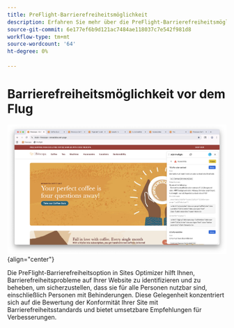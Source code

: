 ```yaml
---
title: PreFlight-Barrierefreiheitsmöglichkeit
description: Erfahren Sie mehr über die PreFlight-Barrierefreiheitsmöglichkeit in Sites Optimizer.
source-git-commit: 6e177ef6b9d121ac7484ae118037c7e542f981d8
workflow-type: tm+mt
source-wordcount: '64'
ht-degree: 0%

---
```



# Barrierefreiheitsmöglichkeit vor dem Flug

![PreFlight-Barrierefreiheitsmöglichkeit](./assets/accessibility/hero.png){align="center"}

Die PreFlight-Barrierefreiheitsoption in Sites Optimizer hilft Ihnen, Barrierefreiheitsprobleme auf Ihrer Website zu identifizieren und zu beheben, um sicherzustellen, dass sie für alle Personen nutzbar sind, einschließlich Personen mit Behinderungen. Diese Gelegenheit konzentriert sich auf die Bewertung der Konformität Ihrer Site mit Barrierefreiheitsstandards und bietet umsetzbare Empfehlungen für Verbesserungen.
